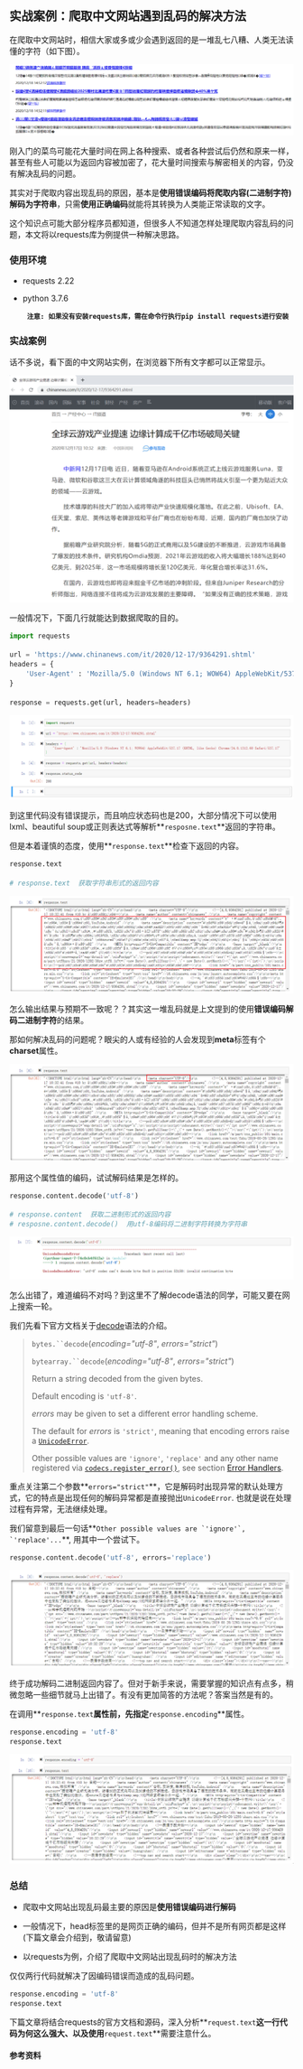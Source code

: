 实战案例：爬取中文网站遇到乱码的解决方法
--------------------------------------------------------------

在爬取中文网站时，相信大家或多或少会遇到返回的是一堆乱七八糟、人类无法读懂的字符（如下图）。

![messy_chars](https://github.com/Aaron2516/for_rookies/blob/main/IMG/pic1.PNG)

刚入门的菜鸟可能花大量时间在网上各种搜索、或者各种尝试后仍然和原来一样，甚至有些人可能以为返回内容被加密了，花大量时间搜索与解密相关的内容，仍没有解决乱码的问题。

其实对于爬取内容出现乱码的原因，基本是**使用错误编码将爬取内容(二进制字符)解码为字符串**，只需**使用正确编码**就能将其转换为人类能正常读取的文字。

这个知识点可能大部分程序员都知道，但很多人不知道怎样处理爬取内容乱码的问题，本文将以requests库为例提供一种解决思路。



### 使用环境

- requests 2.22

- python 3.7.6

  **`` 注意: 如果没有安装requests库，需在命令行执行pip install requests进行安装``**
  
  

### 实战案例

话不多说，看下面的中文网站实例，在浏览器下所有文字都可以正常显示。

<img src="https://github.com/Aaron2516/for_rookies/blob/main/IMG/pic2.PNG" alt="normal_chars" style="zoom:55%;" />

一般情况下，下面几行就能达到数据爬取的目的。

```python
import requests

url = 'https://www.chinanews.com/it/2020/12-17/9364291.shtml'
headers = {
    'User-Agent' : 'Mozilla/5.0 (Windows NT 6.1; WOW64) AppleWebKit/537.17 (KHTML, like Gecko) Chrome/24.0.1312.60 Safari/537.17'
}

response = requests.get(url, headers=headers)
```

![response_ok](https://github.com/Aaron2516/for_rookies/blob/main/IMG/pic3.PNG)

到这里代码没有错误提示，而且响应状态码也是200，大部分情况下可以使用lxml、beautiful soup或正则表达式等解析**``resposne.text``**返回的字符串。

但是本着谨慎的态度，使用**``response.text``**检查下返回的内容。

```python
response.text

# response.text  获取字符串形式的返回内容
```

![messy_response](https://github.com/Aaron2516/for_rookies/blob/main/IMG/pic4.PNG)

怎么输出结果与预期不一致呢？？其实这一堆乱码就是上文提到的使用**错误编码解码二进制字符**的结果。

那如何解决乱码的问题呢？眼尖的人或有经验的人会发现到**meta**标签有个**charset**属性。

![charset](https://github.com/Aaron2516/for_rookies/blob/main/IMG/pic6.PNG)

那用这个属性值的编码，试试解码结果是怎样的。

```python
response.content.decode('utf-8')

# response.content  获取二进制形式的返回内容
# resposne.content.decode()  用utf-8编码将二进制字符转换为字符串
```

!["decode_error"](https://github.com/Aaron2516/for_rookies/blob/main/IMG/pic7.PNG)

怎么出错了，难道编码不对吗？到这里不了解decode语法的同学，可能又要在网上搜索一轮。

我们先看下官方文档关于[decode][1]语法的介绍。

> `bytes.``decode`(*encoding="utf-8"*, *errors="strict"*)
>
> `bytearray.``decode`(*encoding="utf-8"*, *errors="strict"*)
>
> Return a string decoded from the given bytes. 
>
> Default encoding is `'utf-8'`. 
>
> *errors* may be given to set a different error handling scheme. 
>
> The default for *errors* is `'strict'`, meaning that encoding errors raise a [`UnicodeError`](https://docs.python.org/3/library/exceptions.html#UnicodeError).
>
> Other possible values are `'ignore'`, `'replace'` and any other name registered via [`codecs.register_error()`](https://docs.python.org/3/library/codecs.html#codecs.register_error), see section [Error Handlers](https://docs.python.org/3/library/codecs.html#error-handlers).

重点关注第二个参数**``errors="strict"``**，它是解码时出现异常的默认处理方式，它的特点是出现任何的解码异常都是直接抛出``UnicodeError``. 也就是说在处理过程有异常，无法继续处理。

我们留意到最后一句话**``Other possible values are `'ignore'`, `'replace'...``**, 用其中一个尝试下。

```python
response.content.decode('utf-8', errors='replace')
```

!["decode_errors"](https://github.com/Aaron2516/for_rookies/blob/main/IMG/pic8.PNG)

终于成功解码二进制返回内容了。但对于新手来说，需要掌握的知识点有点多，稍微忽略一些细节就马上出错了。有没有更加简答的方法呢？答案当然是有的。

在调用**``response.text``**属性前，先指定**``response.encoding``**属性。

```python
response.encoding = 'utf-8'
response.text
```

!["specify_encoding"](https://github.com/Aaron2516/for_rookies/blob/main/IMG/pic9.PNG)

### 总结

- 爬取中文网站出现乱码最主要的原因是**使用错误编码进行解码**

- 一般情况下，head标签里的<meta charset="utf-8">是网页正确的编码，但并不是所有网页都是这样(下篇文章会介绍到，敬请留意)

- 以requests为例，介绍了爬取中文网站出现乱码时的解决方法

仅仅两行代码就解决了因编码错误而造成的乱码问题。

```python
response.encoding = 'utf-8'
response.text
```

下篇文章将结合requests的官方文档和源码，深入分析**``request.text``**这一行代码为何这么强大、以及使用**``request.text``**需要注意什么。


#### 参考资料

[ 1 ]: https://docs.python.org/3/library/stdtypes.html#bytes.decode	"bytes.decode"

